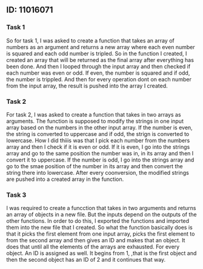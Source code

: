 ## ID: 11016071

### Task 1
So for task 1, I was asked to create a function that takes an array of numbers as an argument and returns a new array where each even number is squared and each odd number
is tripled.
So in the function I created, I created an array that will be returned as the final array after everything has been done. And then I looped through the input array and then checked if each number was even or odd. If even, the number is squared and if odd, the number is trippled. And then for every operation dont on each number from the input array, the result is pushed into the array I created.

### Task 2
For task 2, I was asked to create a function that takes in two arrays as arguments. The function is supposed to modify the strings in one input array based on the numbers in the other input array. If the number is even, the string is converted to uppercase and if odd, the strign is converted to lowercase.
How I did thiiis was that I pick each number from the numbers array and then I check if it is even or odd. If it is even, I go into the strings array and go to the same position the number was in, in its array and then I convert it to uppercase. If the number is odd, I go into the strings array and go to the smae position of the number in its array and then convert the string there into lowercase. After every coonversion, the modified strings are pushed into a created array in the function. 


### Task 3
I was required to create a funcction that takes in two arguments and returns an array of objects in a new file. But the inputs depend on the outputs of the other functions. In order to do this, I exported the functions and imported them into the new file that I created. So what the function basically does is that it picks the first element from one input array, picks the first element to from the second array and then gives an ID and makes that an object. It does that until all the elements of the arrays are exhausted. For every object. An ID is assigned as well. It begins from 1, ,that is the first object and then the second object has an ID of 2 and it continues that way. 